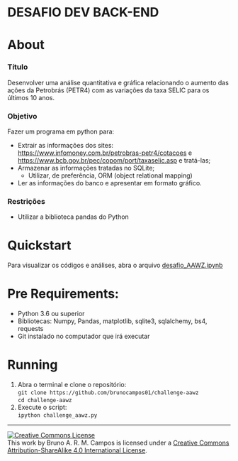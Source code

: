# DESAFIO DEV BACK-END 

# About

### Título
Desenvolver uma análise quantitativa e gráfica relacionando o aumento das ações da
Petrobrás (PETR4) com as variações da taxa SELIC para os últimos 10 anos.

### Objetivo
Fazer um programa em python para:
- Extrair as informações dos sites: https://www.infomoney.com.br/petrobras-petr4/cotacoes e 
https://www.bcb.gov.br/pec/copom/port/taxaselic.asp e tratá-las;
- Armazenar as informações tratadas no SQLite;
  - Utilizar, de preferência, ORM (object relational mapping)
- Ler as informações do banco e apresentar em formato gráfico.

### Restrições
- Utilizar a biblioteca pandas do Python

# Quickstart
Para visualizar os códigos e análises, abra o arquivo [desafio_AAWZ.ipynb](https://github.com/brunocampos01/challenge-aawz/blob/master/desafio_AAWZ.ipynb) 

# Pre Requirements:
- Python 3.6 ou superior 
- Bibliotecas: Numpy, Pandas, matplotlib, sqlite3, sqlalchemy, bs4, requests 
- Git instalado no computador que irá executar

# Running
1. Abra o terminal e clone o repositório: <br/>
`git clone https://github.com/brunocampos01/challenge-aawz`<br/>
`cd challenge-aawz`
2. Execute o script:<br/>
`ipython challenge_aawz.py`
---
<a rel="license" href="http://creativecommons.org/licenses/by-sa/4.0/"><img alt="Creative Commons License" style="border-width:0" src="https://i.creativecommons.org/l/by-sa/4.0/88x31.png" /></a><br />This work by <span xmlns:cc="http://creativecommons.org/ns#" property="cc:attributionName">Bruno A. R. M. Campos</span> is licensed under a <a rel="license" href="http://creativecommons.org/licenses/by-sa/4.0/">Creative Commons Attribution-ShareAlike 4.0 International License</a>.
